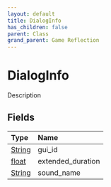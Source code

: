 ```yaml
---
layout: default
title: DialogInfo
has_children: false
parent: Class
grand_parent: Game Reflection
---
```

# DialogInfo
Description 

## Fields
| Type | Name |
|:-------------|:--------------|
| [String](/game-reflection/components/string.md) | gui_id |
| [float](/game-reflection/components/float.md) | extended_duration |
| [String](/game-reflection/components/string.md) | sound_name |
